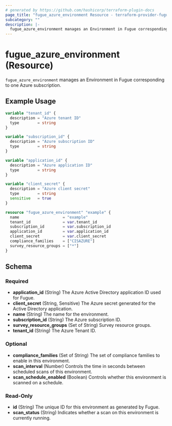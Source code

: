 ```yaml
---
# generated by https://github.com/hashicorp/terraform-plugin-docs
page_title: "fugue_azure_environment Resource - terraform-provider-fugue"
subcategory: ""
description: |-
  fugue_azure_environment manages an Environment in Fugue corresponding to one Azure subscription.
---
```


# fugue_azure_environment (Resource)

`fugue_azure_environment` manages an Environment in Fugue corresponding to one Azure subscription.

## Example Usage

```terraform
variable "tenant_id" {
  description = "Azure tenant ID"
  type        = string
}

variable "subscription_id" {
  description = "Azure subscription ID"
  type        = string
}

variable "application_id" {
  description = "Azure application ID"
  type        = string
}

variable "client_secret" {
  description = "Azure client secret"
  type        = string
  sensitive   = true
}

resource "fugue_azure_environment" "example" {
  name                   = "example"
  tenant_id              = var.tenant_id
  subscription_id        = var.subscription_id
  application_id         = var.application_id
  client_secret          = var.client_secret
  compliance_families    = ["CISAZURE"]
  survey_resource_groups = ["*"]
}
```

<!-- schema generated by tfplugindocs -->
## Schema

### Required

- **application_id** (String) The Azure Active Directory application ID used for Fugue.
- **client_secret** (String, Sensitive) The Azure secret generated for the Active Directory application.
- **name** (String) The name for the environment.
- **subscription_id** (String) The Azure subscription ID.
- **survey_resource_groups** (Set of String) Survey resource groups.
- **tenant_id** (String) The Azure Tenant ID.

### Optional

- **compliance_families** (Set of String) The set of compliance families to enable in this environment.
- **scan_interval** (Number) Controls the time in seconds between scheduled scans of this environment.
- **scan_schedule_enabled** (Boolean) Controls whether this environment is scanned on a schedule.

### Read-Only

- **id** (String) The unique ID for this environment as generated by Fugue.
- **scan_status** (String) Indicates whether a scan on this environment is currently running.


